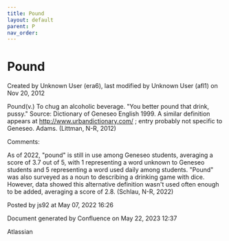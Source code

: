 ```yaml
---
title: Pound
layout: default
parent: P
nav_order:
---
```


# Pound

Created by  Unknown User (era6), last modified by  Unknown User (afl1) on Nov 20, 2012

Pound(v.) To chug an alcoholic beverage. &quot;You better pound that drink, pussy.&quot; Source: Dictionary of Geneseo English 1999. A similar definition appears at http://www.urbandictionary.com/ ; entry probably not specific to Geneseo. Adams. (Littman, N-R, 2012)

Comments:

As of 2022, &quot;pound&quot; is still in use among Geneseo students, averaging a score of 3.7 out of 5, with 1 representing a word unknown to Geneseo students and 5 representing a word used daily among students. &quot;Pound&quot; was also surveyed as a noun to describing a drinking game with dice. However, data showed this alternative definition wasn't used often enough to be added, averaging a score of 2.8. (Schlau, N-R, 2022)

Posted by js92 at May 07, 2022 16:26

Document generated by Confluence on May 22, 2023 12:37

Atlassian

